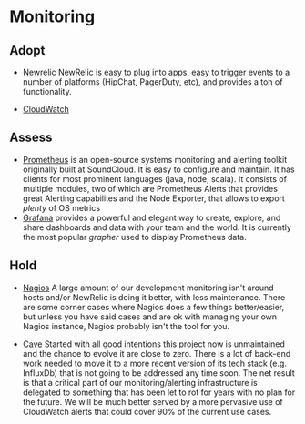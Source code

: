# Monitoring

## Adopt

  - [Newrelic](http://newrelic.com/)
    NewRelic is easy to plug into apps, easy to trigger events to a number of platforms (HipChat, PagerDuty, etc), and provides a ton of functionality.

  - [CloudWatch](http://aws.amazon.com/cloudwatch/)

## Assess
  - [Prometheus](https://prometheus.io/) is an open-source systems
    monitoring and alerting toolkit originally built at SoundCloud. It
    is easy to configure and maintain. It has clients for most
    prominent languages (java, node, scala). It consists of multiple
    modules, two of which are Prometheus Alerts that provides great
    Alerting capabilites and the Node Exporter, that allows to export
    *plenty* of OS metrics
  - [Grafana](http://grafana.org/) provides a powerful and elegant way
    to create, explore, and share dashboards and data with your team
    and the world. It is currently the most popular *grapher* used to
    display Prometheus data.

## Hold

  - [Nagios](https://www.nagios.org)
    A large amount of our development monitoring isn't around hosts
    and/or NewRelic is doing it better, with less maintenance.  There
    are some corner cases where Nagios does a few things
    better/easier, but unless you have said cases and are ok with
    managing your own Nagios instance, Nagios probably isn't the tool
    for you.

  - [Cave](https://github.com/gilt/cave)
    Started with all good intentions this project now is unmaintained
    and the chance to evolve it are close to zero. There is a lot of
    back-end work needed to move it to a more recent version of its
    tech stack (e.g. InfluxDb) that is not going to be addressed any
    time soon. The net result is that a critical part of our
    monitoring/alerting infrastructure is delegated to something that
    has been let to rot for years with no plan for the future. We will
    be much better served by a more pervasive use of CloudWatch alerts
    that could cover 90% of the current use cases.
